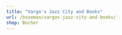 ```yaml
---
title: "Vargo's Jazz City and Books"
url: /bozeman/vargos-jazz-city-and-books/
shop: Bücher
---
```

